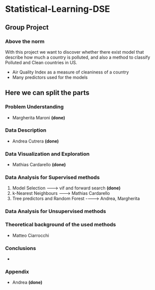 # Statistical-Learning-DSE

## Group Project

### Above the norm

With this project we want to discover whether there exist model that describe how much a country is polluted, and also a method to classify Polluted and Clean countries in US.

- Air Quality Index as a measure of cleaniness of a country
- Many predictors used for the models

## Here we can split the parts

### Problem Understanding
- Margherita Maroni **(done)**
### Data Description
- Andrea Cutrera **(done)**
### Data Visualization and Exploration
- Mathias Cardarello  **(done)**
### Data Analysis for Supervised methods
1. Model Selection ---> vif and forward search **(done)**
2. k-Nearest Neighbours ---> Mathias Cardarello 
3. Tree predictors and Random Forest ----> Andrea, Margherita

### Data Analysis for Unsupervised methods

### Theoretical background of the used methods
- Matteo Ciarrocchi
### Conclusions
-
### Appendix
- Andrea **(done)**
